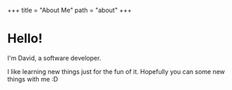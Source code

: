 +++
title = "About Me"
path = "about"
+++

# Hello!
I'm David, a software developer.

I like learning new things just for the fun of it. Hopefully you can some new things with me :D
